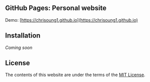 ## GitHub Pages: Personal website

Demo: [https://chrisoung1.github.io](https://chrisoung1.github.io)

## Installation

*Coming soon*

## License

The contents of this website are under the terms of the [MIT License](https://github.com/chrisoung1/chrisoung1.github.io/blob/master/LICENSE).


